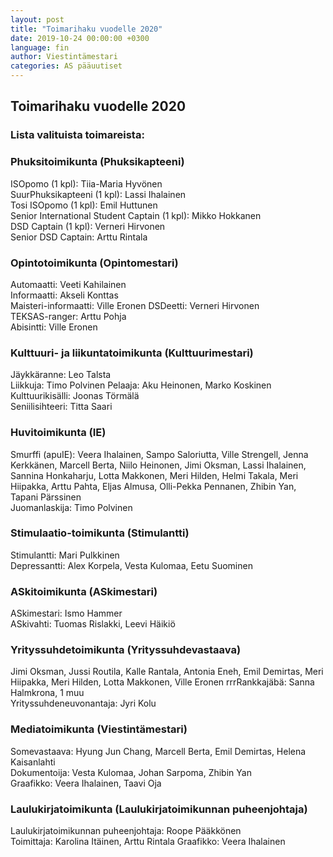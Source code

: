 ```yaml
---
layout: post
title: "Toimarihaku vuodelle 2020"
date: 2019-10-24 00:00:00 +0300
language: fin
author: Viestintämestari
categories: AS pääuutiset
---
```


## Toimarihaku vuodelle 2020

### Lista valituista toimareista:

### Phuksitoimikunta (Phuksikapteeni)

ISOpomo (1 kpl): Tiia-Maria Hyvönen  
SuurPhuksikapteeni (1 kpl): Lassi Ihalainen  
Tosi ISOpomo (1 kpl): Emil Huttunen  
Senior International Student Captain (1 kpl): Mikko Hokkanen  
DSD Captain (1 kpl): Verneri Hirvonen  
Senior DSD Captain: Arttu Rintala  

### Opintotoimikunta (Opintomestari)

Automaatti: Veeti Kahilainen  
Informaatti: Akseli Konttas  
Maisteri-informaatti: Ville Eronen
DSDeetti: Verneri Hirvonen  
TEKSAS-ranger: Arttu Pohja  
Abisintti: Ville Eronen

### Kulttuuri- ja liikuntatoimikunta (Kulttuurimestari)

Jäykkäranne: Leo Talsta  
Liikkuja: Timo Polvinen
Pelaaja: Aku Heinonen, Marko Koskinen  
Kulttuurikisälli: Joonas Törmälä  
Seniilisihteeri: Titta Saari  

### Huvitoimikunta (IE)

Smurffi (apuIE): Veera Ihalainen, Sampo Saloriutta, Ville Strengell, Jenna Kerkkänen, Marcell Berta, Niilo Heinonen, Jimi Oksman, Lassi Ihalainen, Sannina Honkaharju, Lotta Makkonen, Meri Hilden, Helmi Takala, Meri Hiipakka, Arttu Pahta, Eljas Almusa, Olli-Pekka Pennanen, Zhibin Yan, Tapani Pärssinen  
Juomanlaskija: Timo Polvinen

### Stimulaatio-toimikunta (Stimulantti)

Stimulantti: Mari Pulkkinen  
Depressantti: Alex Korpela, Vesta Kulomaa, Eetu Suominen

### ASkitoimikunta (ASkimestari)

ASkimestari: Ismo Hammer  
ASkivahti: Tuomas Rislakki, Leevi Häikiö

### Yrityssuhdetoimikunta (Yrityssuhdevastaava)

Jimi Oksman, Jussi Routila, Kalle Rantala, Antonia Eneh, Emil Demirtas, Meri Hiipakka, Meri Hilden, Lotta Makkonen, Ville Eronen
rrrRankkajäbä: Sanna Halmkrona, 1 muu  
Yrityssuhdeneuvonantaja: Jyri Kolu

### Mediatoimikunta (Viestintämestari)

Somevastaava: Hyung Jun Chang, Marcell Berta, Emil Demirtas, Helena Kaisanlahti  
Dokumentoija: Vesta Kulomaa, Johan Sarpoma, Zhibin Yan  
Graafikko: Veera Ihalainen, Taavi Oja  

### Laulukirjatoimikunta (Laulukirjatoimikunnan puheenjohtaja)

Laulukirjatoimikunnan puheenjohtaja: Roope Pääkkönen  
Toimittaja: Karolina Itäinen, Arttu Rintala
Graafikko: Veera Ihalainen
